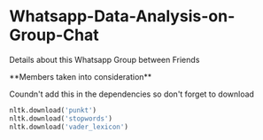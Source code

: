 # Whatsapp-Data-Analysis-on-Group-Chat

<p>Details about this Whatsapp Group between Friends</p>

<p> **Members taken into consideration** </p>

<p>Coundn't add this in the dependencies so don't forget to download</p>

```python
nltk.download('punkt')
nltk.download('stopwords')
nltk.download('vader_lexicon')
```
